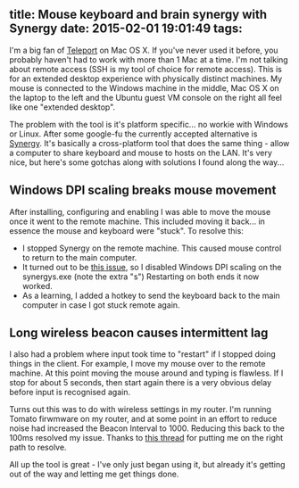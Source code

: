 title: Mouse keyboard and brain synergy with Synergy
date: 2015-02-01 19:01:49
tags:
---
I'm a big fan of [Teleport](http://www.abyssoft.com/software/teleport/) on Mac OS X. If you've never used it before, you probably haven't had to work with more than 1 Mac at a time. I'm not talking about remote access (SSH is my tool of choice for remote access). This is for an extended desktop experience with physically distinct machines. My mouse is connected to the Windows machine in the middle, Mac OS X on the laptop to the left and the Ubuntu guest VM console on the right all feel like one "extended desktop".

The problem with the tool is it's platform specific... no workie with Windows or Linux. After some google-fu the currently accepted alternative is [Synergy](http://synergy-project.org/). It's basically a cross-platform tool that does the same thing - allow a computer to share keyboard and mouse to hosts on the LAN. It's very nice, but here's some gotchas along with solutions I found along the way...
<!-- more -->

## Windows DPI scaling breaks mouse movement
After installing, configuring and enabling I was able to move the mouse once it went to the remote machine. This included moving it back... in essence the mouse and keyboard were "stuck". To resolve this:
- I stopped Synergy on the remote machine. This caused mouse control to return to the main computer.
- It turned out to be [this issue](https://github.com/synergy/synergy/issues/4041), so I disabled Windows DPI scaling on the synergys.exe (note the extra "s")
Restarting on both ends it now worked. 
- As a learning, I added a hotkey to send the keyboard back to the main computer in case I got stuck remote again.

## Long wireless beacon causes intermittent lag
I also had a problem where input took time to "restart" if I stopped doing things in the client. For example, I move my mouse over to the remote machine. At this point moving the mouse around and typing is flawless. If I stop for about 5 seconds, then start again there is a very obvious delay before input is recognised again.

Turns out this was to do with wireless settings in my router. I'm running Tomato firwmware on my router, and at some point in an effort to reduce noise had increased the Beacon Interval to 1000. Reducing this back to the 100ms resolved my issue. Thanks to [this thread](http://superuser.com/questions/553125/synergy-choppiness-is-my-wireless-router-delaying-packets-after-silent-period) for putting me on the right path to resolve.

All up the tool is great - I've only just began using it, but already it's getting out of the way and letting me get things done.